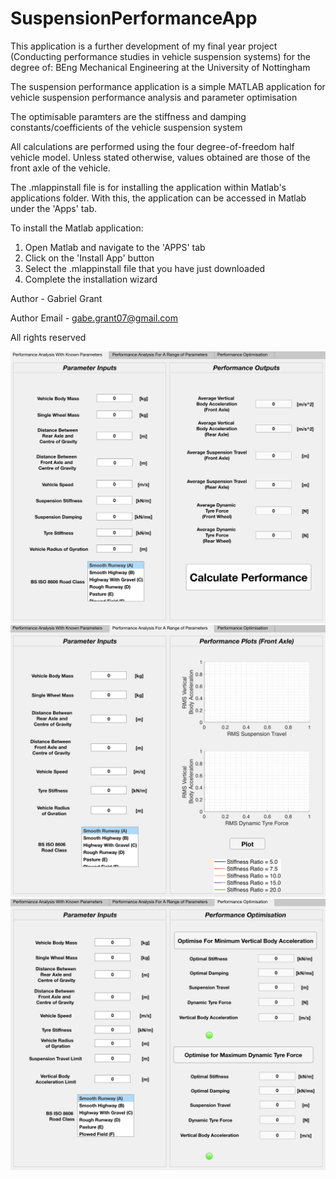 # SuspensionPerformanceApp

This application is a further development of my final year project (Conducting performance studies in vehicle suspension systems) for the degree of: BEng Mechanical Engineering at the University of Nottingham

The suspension performance application is a simple MATLAB application for vehicle suspension performance analysis and parameter optimisation

The optimisable paramters are the stiffness and damping constants/coefficients of the vehicle suspension system

All calculations are performed using the four degree-of-freedom half vehicle model. 
Unless stated otherwise, values obtained are those of the front axle of the vehicle.

The .mlappinstall file is for installing the application within Matlab's applications folder. With this, the application can be accessed in Matlab under the 'Apps' tab. 

To install the Matlab application:

1. Open Matlab and navigate to the 'APPS' tab 
2. Click on the 'Install App' button
3. Select the .mlappinstall file that you have just downloaded
4. Complete the installation wizard

Author - Gabriel Grant

Author Email - gabe.grant07@gmail.com


All rights reserved

![](Image1.png)
![](Image2.png)
![](Image3.png)
